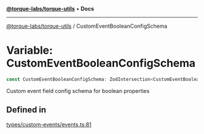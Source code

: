 [**@torque-labs/torque-utils**](../README.md) • **Docs**

***

[@torque-labs/torque-utils](../README.md) / CustomEventBooleanConfigSchema

# Variable: CustomEventBooleanConfigSchema

```ts
const CustomEventBooleanConfigSchema: ZodIntersection<CustomEventBooleanConfig>;
```

Custom event field config schema for boolean properties

## Defined in

[types/custom-events/events.ts:81](https://github.com/torque-labs/torque-utils/blob/3bd29ca22f900f1cf2686f7f240bf82e15337207/types/custom-events/events.ts#L81)
